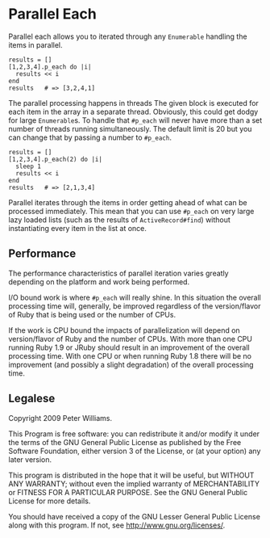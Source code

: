 Parallel Each
========

Parallel each allows you to iterated through any `Enumerable` handling
the items in parallel.  

    results = []
    [1,2,3,4].p_each do |i|
      results << i
    end
    results   # => [3,2,4,1]

The parallel processing happens in threads The given block is executed
for each item in the array in a separate thread.  Obviously, this
could get dodgy for large `Enumerable`s.  To handle that `#p_each`
will never have more than a set number of threads running
simultaneously.  The default limit is 20 but you can change that by
passing a number to `#p_each`.

    results = []
    [1,2,3,4].p_each(2) do |i|
      sleep 1
      results << i
    end
    results   # => [2,1,3,4]
    

Parallel iterates through the items in order getting ahead of what can
be processed immediately.  This mean that you can use `#p_each` on
very large lazy loaded lists (such as the results of
`ActiveRecord#find`) without instantiating every item in the list at
once.

Performance
-------

The performance characteristics of parallel iteration varies greatly
depending on the platform and work being performed.

I/O bound work is where `#p_each` will really shine.  In this
situation the overall processing time will, generally, be improved
regardless of the version/flavor of Ruby that is being used or the
number of CPUs.

If the work is CPU bound the impacts of parallelization will depend on
version/flavor of Ruby and the number of CPUs.  With more than one CPU
running Ruby 1.9 or JRuby should result in an improvement of the
overall processing time.  With one CPU or when running Ruby 1.8 there
will be no improvement (and possibly a slight degradation) of the
overall processing time.

Legalese
-----

Copyright 2009 Peter Williams.

This Program is free software: you can redistribute it and/or modify
it under the terms of the GNU General Public License as published by
the Free Software Foundation, either version 3 of the License, or (at
your option) any later version.

This program is distributed in the hope that it will be useful, but
WITHOUT ANY WARRANTY; without even the implied warranty of
MERCHANTABILITY or FITNESS FOR A PARTICULAR PURPOSE.  See the GNU
General Public License for more details.

You should have received a copy of the GNU Lesser General Public
License along with this program.  If not, see
<http://www.gnu.org/licenses/>.


